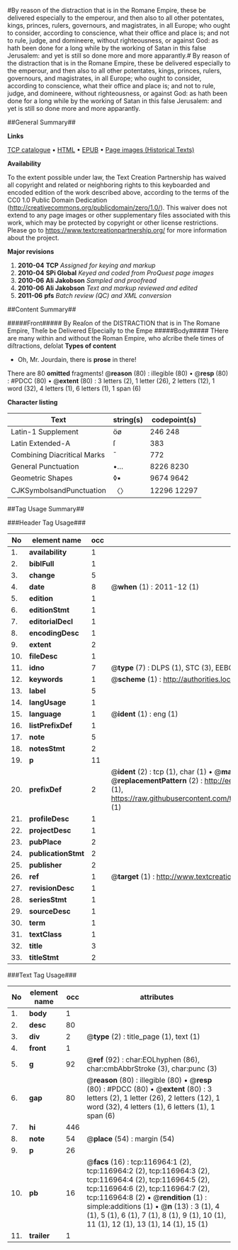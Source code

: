 #By reason of the distraction that is in the Romane Empire, these be delivered especially to the emperour, and then also to all other potentates, kings, princes, rulers, governours, and magistrates, in all Europe; who ought to consider, according to conscience, what their office and place is; and not to rule, judge, and domineere, without righteousness, or against God: as hath been done for a long while by the working of Satan in this false Jerusalem: and yet is still so done more and more apparantly.#
By reason of the distraction that is in the Romane Empire, these be delivered especially to the emperour, and then also to all other potentates, kings, princes, rulers, governours, and magistrates, in all Europe; who ought to consider, according to conscience, what their office and place is; and not to rule, judge, and domineere, without righteousness, or against God: as hath been done for a long while by the working of Satan in this false Jerusalem: and yet is still so done more and more apparantly.

##General Summary##

**Links**

[TCP catalogue](http://www.ota.ox.ac.uk/tcp/)  • 
[HTML](http://tei.it.ox.ac.uk/tcp/Texts-HTML/free/A78/A78076.html)  • 
[EPUB](http://tei.it.ox.ac.uk/tcp/Texts-EPUB/free/A78/A78076.epub) • 
[Page images (Historical Texts)](https://historicaltexts.jisc.ac.uk/eebo-99864732e)

**Availability**

To the extent possible under law, the Text Creation Partnership has waived all copyright and related or neighboring rights to this keyboarded and encoded edition of the work described above, according to the terms of the CC0 1.0 Public Domain Dedication (http://creativecommons.org/publicdomain/zero/1.0/). This waiver does not extend to any page images or other supplementary files associated with this work, which may be protected by copyright or other license restrictions. Please go to https://www.textcreationpartnership.org/ for more information about the project.

**Major revisions**

1. __2010-04__ __TCP__ *Assigned for keying and markup*
1. __2010-04__ __SPi Global__ *Keyed and coded from ProQuest page images*
1. __2010-06__ __Ali Jakobson__ *Sampled and proofread*
1. __2010-06__ __Ali Jakobson__ *Text and markup reviewed and edited*
1. __2011-06__ __pfs__ *Batch review (QC) and XML conversion*

##Content Summary##

#####Front#####
By Reaſon of the DISTRACTION that is in The Romane Empire, Theſe be Delivered Eſpecially to the Empe
#####Body#####
THere are many within and without the Roman Empire, who aſcribe theſe times of diſtractions, deſolat
**Types of content**

  * Oh, Mr. Jourdain, there is **prose** in there!

There are 80 **omitted** fragments! 
 @__reason__ (80) : illegible (80)  •  @__resp__ (80) : #PDCC (80)  •  @__extent__ (80) : 3 letters (2), 1 letter (26), 2 letters (12), 1 word (32), 4 letters (1), 6 letters (1), 1 span (6)

**Character listing**


|Text|string(s)|codepoint(s)|
|---|---|---|
|Latin-1 Supplement|öø|246 248|
|Latin Extended-A|ſ|383|
|Combining             Diacritical Marks|̄|772|
|General Punctuation|•…|8226 8230|
|Geometric Shapes|◊▪|9674 9642|
|CJKSymbolsandPunctuation|〈〉|12296 12297|

##Tag Usage Summary##

###Header Tag Usage###

|No|element name|occ|attributes|
|---|---|---|---|
|1.|__availability__|1||
|2.|__biblFull__|1||
|3.|__change__|5||
|4.|__date__|8| @__when__ (1) : 2011-12 (1)|
|5.|__edition__|1||
|6.|__editionStmt__|1||
|7.|__editorialDecl__|1||
|8.|__encodingDesc__|1||
|9.|__extent__|2||
|10.|__fileDesc__|1||
|11.|__idno__|7| @__type__ (7) : DLPS (1), STC (3), EEBO-CITATION (1), PROQUEST (1), VID (1)|
|12.|__keywords__|1| @__scheme__ (1) : http://authorities.loc.gov/ (1)|
|13.|__label__|5||
|14.|__langUsage__|1||
|15.|__language__|1| @__ident__ (1) : eng (1)|
|16.|__listPrefixDef__|1||
|17.|__note__|5||
|18.|__notesStmt__|2||
|19.|__p__|11||
|20.|__prefixDef__|2| @__ident__ (2) : tcp (1), char (1)  •  @__matchPattern__ (2) : ([0-9\-]+):([0-9IVX]+) (1), (.+) (1)  •  @__replacementPattern__ (2) : http://eebo.chadwyck.com/downloadtiff?vid=$1&page=$2 (1), https://raw.githubusercontent.com/textcreationpartnership/Texts/master/tcpchars.xml#$1 (1)|
|21.|__profileDesc__|1||
|22.|__projectDesc__|1||
|23.|__pubPlace__|2||
|24.|__publicationStmt__|2||
|25.|__publisher__|2||
|26.|__ref__|1| @__target__ (1) : http://www.textcreationpartnership.org/docs/. (1)|
|27.|__revisionDesc__|1||
|28.|__seriesStmt__|1||
|29.|__sourceDesc__|1||
|30.|__term__|1||
|31.|__textClass__|1||
|32.|__title__|3||
|33.|__titleStmt__|2||


###Text Tag Usage###

|No|element name|occ|attributes|
|---|---|---|---|
|1.|__body__|1||
|2.|__desc__|80||
|3.|__div__|2| @__type__ (2) : title_page (1), text (1)|
|4.|__front__|1||
|5.|__g__|92| @__ref__ (92) : char:EOLhyphen (86), char:cmbAbbrStroke (3), char:punc (3)|
|6.|__gap__|80| @__reason__ (80) : illegible (80)  •  @__resp__ (80) : #PDCC (80)  •  @__extent__ (80) : 3 letters (2), 1 letter (26), 2 letters (12), 1 word (32), 4 letters (1), 6 letters (1), 1 span (6)|
|7.|__hi__|446||
|8.|__note__|54| @__place__ (54) : margin (54)|
|9.|__p__|26||
|10.|__pb__|16| @__facs__ (16) : tcp:116964:1 (2), tcp:116964:2 (2), tcp:116964:3 (2), tcp:116964:4 (2), tcp:116964:5 (2), tcp:116964:6 (2), tcp:116964:7 (2), tcp:116964:8 (2)  •  @__rendition__ (1) : simple:additions (1)  •  @__n__ (13) : 3 (1), 4 (1), 5 (1), 6 (1), 7 (1), 8 (1), 9 (1), 10 (1), 11 (1), 12 (1), 13 (1), 14 (1), 15 (1)|
|11.|__trailer__|1||

